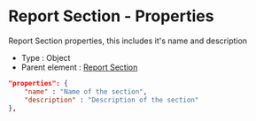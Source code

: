 # Report Section - Properties

Report Section properties, this includes it's name and description

- Type : Object
- Parent element : [Report Section](sections.md)

```JSON
"properties": {
    "name" : "Name of the section",
    "description" : "Description of the section"
},
```